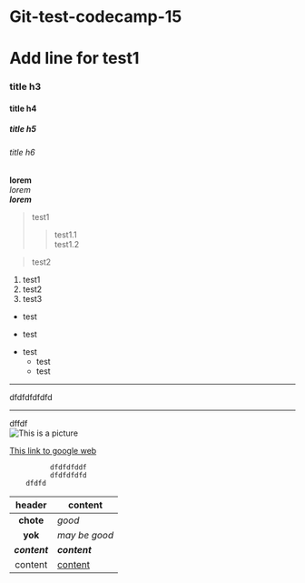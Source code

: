 # Git-test-codecamp-15
# Add line for test1
### title h3  
#### title h4  
##### title h5  
###### title h6  
**lorem**  
*lorem*  
___lorem___  
> test1
>> test1.1  
test1.2
  

  > test2  

1. test1  
2. test2
56. test3  

+ test
- test  
* test  
  * test  
  * test  
***
dfdfdfdfdfd
___
dffdf  
![This is a picture](https://picsum.photos/id/212/200)  

[This link to google web](https://www.google.co.th/?hl=th)  
  
   
    
              dfdfdfddf
              dfdfdfdfd
        dfdfd

| header | content|
|:--:|--|
**chote**|*good*
__yok__| _may be good_
***content***|*__content__*
content|[content](https://www.google.co.th/?hl=th)





